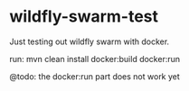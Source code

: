 # wildfly-swarm-test

Just testing out wildfly swarm with docker.

run: mvn clean install docker:build docker:run

@todo: the docker:run part does not work yet
